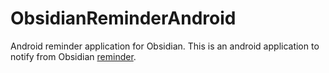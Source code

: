 # ObsidianReminderAndroid

Android reminder application for Obsidian. This is an android application to notify from Obsidian [reminder](https://github.com/uphy/obsidian-reminder).
